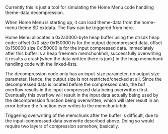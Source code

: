 Currently this is just a tool for simulating the Home Menu code handling theme-data decompression.

When Home Menu is starting up, it can load theme-data from the home-menu theme SD extdata. The flaw can be triggered from here.

Home Menu allocates a 0x2a0000-byte heap buffer using the ctrsdk heap code: offset 0x0 size 0x150000 is for the output decompressed data, offset 0x150000 size 0x150000 is for the input compressed data. Immediately after this buffer is a heap freemem memchunkhdr, successfully overwriting it results a crash(when the data written there is junk) in the heap memchunk handling code with the linked-lists.

The decompression code only has an input-size parameter, no output size parameter. Hence, the output size is not restricted/checked at all. Since the decompressed data is located before the compressed data, the buf overflow results in the input compressed data being overwritten first. Eventually this overflow will result in the input data actually being used by the decompression function being overwritten, which will later result in an error before the function ever writes to the memchunk-hdr.

Triggering overwriting of the memchunk after the buffer is difficult, due to the input-compressed-data overwrite described above. Doing so would require two layers of compression somehow, basically.

